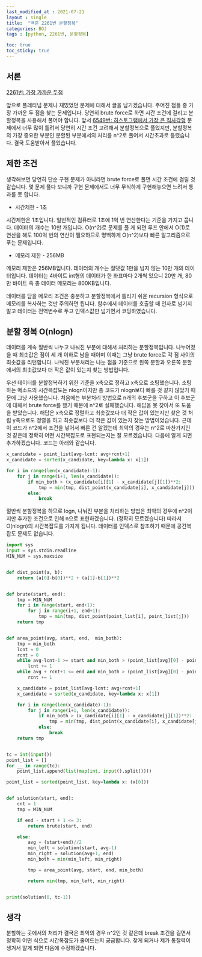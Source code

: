 ```yaml
---
last_modified_at : 2021-07-21
layout : single
title:  "백준 2261번 분할정복"
categories: BOJ
tags : [python, 2261번, 분할정복]

toc: true
toc_sticky: true
---
```

## 서론
<a href='https://www.acmicpc.net/problem/2261'>2261번: 가장 가까운 두점</a>

앞으로 플레티넘 문제나 재밌었던 문제에 대해서 글을 남기겠습니다. 주어진 점들 중 가장 가까운 두 점을 찾는 문제입니다. 당연히 brute force로 하면 시간 조건에 걸리고 분할정복을 사용해서 풀어야 합니다. 앞서 <a href='../BOJ_6549'>6549번: 히스토그램에서 가장 큰 직사각형</a> 문제에서 너무 많이 틀려서 당연히 시간 조건 고려해서 분할정복으로 풀었지만, 분할정복의 가장 중요한 부분인 분할된 부분에서의 처리를 n^2로 풀어서 시간초과로 틀렸습니다. 결국 도움받아서 풀었습니다.

## 제한 조건
생각해보면 당연히 단순 구현 문제가 아니라면 brute force로 풀면 시간 조건에 걸릴 것 같습니다. 몇 문제 풀다 보니까 구현 문제에서도 너무 무식하게 구현해놓으면 느려서 통과를 못 합니다.
<ul>
  <li>시간제한 - 1초</li>
</ul>
시간제한은 1초입니다. 일반적인 컴퓨터로 1초에 1억 번 연산한다는 기준을 가지고 풉니다. 데이터의 개수는 10만 개입니다. O(n^2)로 문제를 풀 게 되면 루프 안에서 O(1)로 연산을 해도 100억 번의 연산이 필요하므로 명백하게 O(n^2)보다 빠른 알고리즘으로 푸는 문제입니다.
<ul>
  <li>메모리 제한 - 256MB</li>
</ul>
메모리 제한은 256MB입니다. 데이터의 개수는 절댓값 1만을 넘지 않는 10만 개의 데이터입니다. 데이터는 4바이트 int형의 데이터가 한 좌표마다 2개씩 있으니 20만 개, 80만 바이트 즉 총 데이터 메모리는 800KB입니다.  

데이터를 담을 메모리 조건은 충분하고 분할정복에서 틀리기 쉬운 recursion 형식으로 메모리를 복사하는 것만 주의하면 됩니다. 함수에서 데이터를 호출할 때 인자로 넘기지 말고 데이터는 전역변수로 두고 인덱스값만 넘기면서 코딩하였습니다.

## 분할 정복 O(nlogn)
데이터를 계속 절반씩 나누고 나눠진 부분에 대해서 처리하는 분할정복입니다. 나누어졌을 때 최솟값은 점이 세 개 이하로 남을 때이며 이때는 그냥 brute force로 각 점 사이의 최솟값을 리턴합니다. 나눠진 부분처리는 나눈 점을 기준으로 왼쪽 분할과 오른쪽 분할에서의 최솟값보다 더 작은 값이 있는지 찾는 방법입니다.  

우선 데이터를 분할정복하기 위한 기준을 x축으로 정하고 x축으로 소팅했습니다. 소팅하는 메소드의 시간복잡도는 nlogn이지만 총 코드가 nlogn보다 빠를 것 같지 않았기 때문에 그냥 사용했습니다. 처음에는 부분처리 방법으로 n개의 후보군을 구하고 이 후보군에 대해서 brute force를 했기 때문에 n^2로 실패했습니다. 해답을 못 찾아서 또 도움을 받았습니다. 해답은 x축으로 정렬하고 최솟값보다 더 작은 값이 있는지만 찾은 것 처럼 y축으로도 정렬을 하고 최솟값보다 더 작은 값이 있는지 찾는 방법이었습니다. 근데 이 코드가 n^2에서 조건을 넣어서 빠른 건 알겠는데 최악의 경우는 n^2로 마찬가지인 것 같은데 정확히 어떤 시간복잡도로 표현되는지는 잘 모르겠습니다. 다음에 알게 되면 추가하겠습니다. 코드는 아래와 같습니다.
```python
x_candidate = point_list[avg-lcnt: avg+rcnt+1]
x_candidate = sorted(x_candidate, key=lambda x: x[1])

for i in range(len(x_candidate)-1):
    for j in range(i+1, len(x_candidate)):
        if min_both > (x_candidate[i][1] - x_candidate[j][1])**2:
            tmp = min(tmp, dist_point(x_candidate[i], x_candidate[j]))
        else:
            break
```
절반씩 분할정복을 하므로 logn, 나눠진 부분을 처리하는 방법은 최악의 경우에 n^2이지만 추가한 조건으로 인해 n으로 표현하겠습니다. (정확히 모르겠습니다) 따라서 O(nlogn)의 시간복잡도를 가지게 됩니다. 데이터를 인덱스로 참조하기 때문에 공간복잡도 문제도 없습니다.
```python
import sys
input = sys.stdin.readline
MIN_NUM = sys.maxsize


def dist_point(a, b):
    return (a[0]-b[0])**2 + (a[1]-b[1])**2


def brute(start, end):
    tmp = MIN_NUM
    for i in range(start, end+1):
        for j in range(i+1, end+1):
            tmp = min(tmp, dist_point(point_list[i], point_list[j]))
    return tmp


def area_point(avg, start, end,  min_both):
    tmp = min_both
    lcnt = 0
    rcnt = 0
    while avg-lcnt-1 >= start and min_both > (point_list[avg][0] - point_list[avg-lcnt-1][0])**2:
        lcnt += 1
    while avg + rcnt+1 <= end and min_both > (point_list[avg][0] - point_list[avg+rcnt+1][0])**2:
        rcnt += 1

    x_candidate = point_list[avg-lcnt: avg+rcnt+1]
    x_candidate = sorted(x_candidate, key=lambda x: x[1])

    for i in range(len(x_candidate)-1):
        for j in range(i+1, len(x_candidate)):
            if min_both > (x_candidate[i][1] - x_candidate[j][1])**2:
                tmp = min(tmp, dist_point(x_candidate[i], x_candidate[j]))
            else:
                break
    return tmp


tc = int(input())
point_list = []
for __ in range(tc):
    point_list.append(list(map(int, input().split())))

point_list = sorted(point_list, key=lambda x: (x[0]))


def solution(start, end):
    cnt = 1
    tmp = MIN_NUM

    if end - start + 1 <= 3:
        return brute(start, end)

    else:
        avg = (start+end)//2
        min_left = solution(start, avg-1)
        min_right = solution(avg+1, end)
        min_both = min(min_left, min_right)

        tmp = area_point(avg, start, end, min_both)

        return min(tmp, min_left, min_right)


print(solution(0, tc-1))
```

## 생각
분할하는 곳에서의 처리가 결국은 최악의 경우 n^2인 것 같은데 break 조건을 걸면서 정확히 어떤 식으로 시간복잡도가 줄어드는지 궁금합니다. 찾게 되거나 제가 통찰력이 생겨서 알게 되면 다음에 수정하겠습니다.
